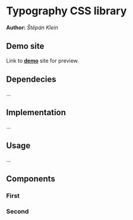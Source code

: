 # Typography CSS library
**Author:** *Štěpán Klein*
## Demo site
Link to **[demo](https://pslib-cz.github.io/2021l4web-typographic-library-stepanklein/)** site for preview.
## Dependecies
...
## Implementation
...
## Usage
...
## Components
### First
### Second
